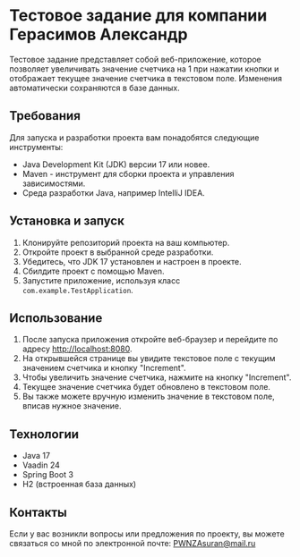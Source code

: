 # Тестовое задание для компании Герасимов Александр

Тестовое задание представляет собой веб-приложение, которое позволяет увеличивать значение счетчика на 1 при нажатии кнопки и отображает текущее значение счетчика в текстовом поле. Изменения автоматически сохраняются в базе данных.

## Требования

Для запуска и разработки проекта вам понадобятся следующие инструменты:

- Java Development Kit (JDK) версии 17 или новее.
- Maven - инструмент для сборки проекта и управления зависимостями.
- Среда разработки Java, например IntelliJ IDEA.

## Установка и запуск

1. Клонируйте репозиторий проекта на ваш компьютер.
2. Откройте проект в выбранной среде разработки.
3. Убедитесь, что JDK 17 установлен и настроен в проекте.
4. Сбилдите проект с помощью Maven.
5. Запустите приложение, используя класс `com.example.TestApplication`.

## Использование

1. После запуска приложения откройте веб-браузер и перейдите по адресу [http://localhost:8080](http://localhost:8080).
2. На открывшейся странице вы увидите текстовое поле с текущим значением счетчика и кнопку "Increment".
3. Чтобы увеличить значение счетчика, нажмите на кнопку "Increment".
4. Текущее значение счетчика будет обновлено в текстовом поле.
5. Вы также можете вручную изменить значение в текстовом поле, вписав нужное значение.

## Технологии

- Java 17
- Vaadin 24
- Spring Boot 3
- H2 (встроенная база данных)

## Контакты

Если у вас возникли вопросы или предложения по проекту, вы можете связаться со мной по электронной почте: PWNZAsuran@mail.ru
